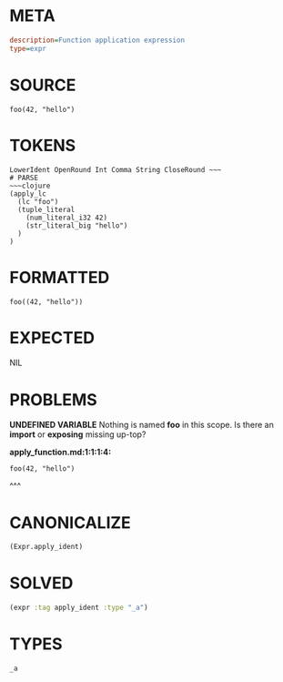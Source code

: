 # META
~~~ini
description=Function application expression
type=expr
~~~
# SOURCE
~~~roc
foo(42, "hello")
~~~
# TOKENS
~~~text
LowerIdent OpenRound Int Comma String CloseRound ~~~
# PARSE
~~~clojure
(apply_lc
  (lc "foo")
  (tuple_literal
    (num_literal_i32 42)
    (str_literal_big "hello")
  )
)
~~~
# FORMATTED
~~~roc
foo((42, "hello"))
~~~
# EXPECTED
NIL
# PROBLEMS
**UNDEFINED VARIABLE**
Nothing is named **foo** in this scope.
Is there an **import** or **exposing** missing up-top?

**apply_function.md:1:1:1:4:**
```roc
foo(42, "hello")
```
^^^


# CANONICALIZE
~~~clojure
(Expr.apply_ident)
~~~
# SOLVED
~~~clojure
(expr :tag apply_ident :type "_a")
~~~
# TYPES
~~~roc
_a
~~~
